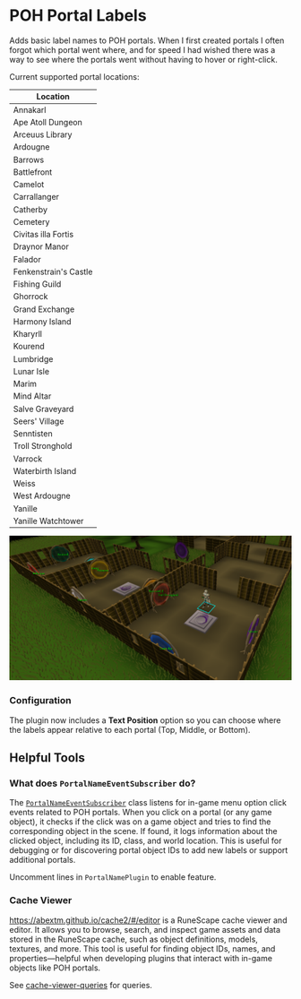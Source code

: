 # POH Portal Labels
Adds basic label names to POH portals. When I first created portals I often forgot which portal went where, and for speed I had wished there was a way to see where the portals went without having to hover or right-click. 

Current supported portal locations:

<!--lint ignore html_table-->
| Location |
|----------|
| Annakarl |
| Ape Atoll Dungeon |
| Arceuus Library |
| Ardougne |
| Barrows |
| Battlefront |
| Camelot |
| Carrallanger |
| Catherby |
| Cemetery |
| Civitas illa Fortis |
| Draynor Manor |
| Falador |
| Fenkenstrain's Castle |
| Fishing Guild |
| Ghorrock |
| Grand Exchange |
| Harmony Island |
| Kharyrll |
| Kourend |
| Lumbridge |
| Lunar Isle |
| Marim |
| Mind Altar |
| Salve Graveyard |
| Seers' Village |
| Senntisten |
| Troll Stronghold |
| Varrock |
| Waterbirth Island |
| Weiss |
| West Ardougne |
| Yanille |
| Yanille Watchtower |


![example_poh_labels.png](assets/example_poh_labels.png)

### Configuration
The plugin now includes a **Text Position** option so you can choose where the
labels appear relative to each portal (Top, Middle, or Bottom).

## Helpful Tools

### What does `PortalNameEventSubscriber` do?

The [`PortalNameEventSubscriber`](src/main/java/com/portalname/PortalNameEventSubscriber.java) class listens for in-game menu option click events related to POH portals. When you click on a portal (or any game object), it checks if the click was on a game object and tries to find the corresponding object in the scene. If found, it logs information about the clicked object, including its ID, class, and world location. This is useful for debugging or for discovering portal object IDs to add new labels or support additional portals.

Uncomment lines in `PortalNamePlugin` to enable feature.

### Cache Viewer

https://abextm.github.io/cache2/#/editor is a RuneScape cache viewer and editor. It allows you to browse, search, and inspect game assets and data stored in the RuneScape cache, such as object definitions, models, textures, and more. This tool is useful for finding object IDs, names, and properties—helpful when developing plugins that interact with in-game objects like POH portals.


See [cache-viewer-queries](cache-viewer-queries) for queries.
